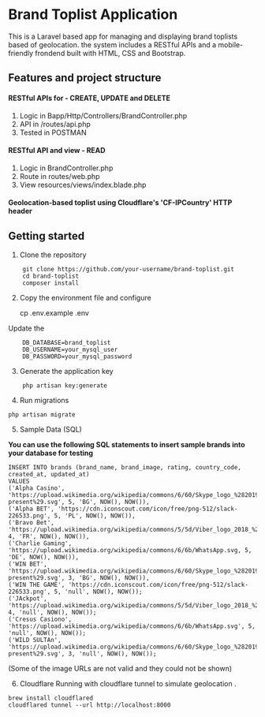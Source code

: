 # Brand Toplist Application

This is a Laravel based app for managing and displaying brand toplists based of geolocation.
the system includes a RESTful APIs and a mobile-friendly frondend built with HTML, CSS and Bootstrap.

## Features and project structure

#### RESTful APIs for - CREATE, UPDATE and DELETE 

1. Logic in Bapp/Http/Controllers/BrandController.php
2. API in /routes/api.php
3. Tested in POSTMAN

#### RESTful API and view - READ

 1. Logic in BrandController.php
 2. Route in routes/web.php
3. View resources/views/index.blade.php

#### Geolocation-based toplist using Cloudflare's 'CF-IPCountry' HTTP header


## Getting started 

1. Clone the repository
```
    git clone https://github.com/your-username/brand-toplist.git
    cd brand-toplist
    composer install
```

 2. Copy the environment file and configure
    
    cp .env.example .env

Update the 
```
    DB_DATABASE=brand_toplist
    DB_USERNAME=your_mysql_user
    DB_PASSWORD=your_mysql_password
```

3. Generate the application key 

```
    php artisan key:generate
```


4. Run migrations 

 ```
 php artisan migrate 
```

5. Sample Data (SQL)

**You can use the following SQL statements to insert sample brands into your database for testing**

```
INSERT INTO brands (brand_name, brand_image, rating, country_code, created_at, updated_at)
VALUES
('Alpha Casino', 'https://upload.wikimedia.org/wikipedia/commons/6/60/Skype_logo_%282019–present%29.svg', 5, 'BG', NOW(), NOW()),
('Alpha BET', 'https://cdn.iconscout.com/icon/free/png-512/slack-226533.png', 5, 'PL', NOW(), NOW()),
('Bravo Bet', 'https://upload.wikimedia.org/wikipedia/commons/5/5d/Viber_logo_2018_%28without_text%29.svg', 4, 'FR', NOW(), NOW()),
('Charlie Gaming', 'https://upload.wikimedia.org/wikipedia/commons/6/6b/WhatsApp.svg, 5, 'DE', NOW(), NOW()),
('WIN BET', 'https://upload.wikimedia.org/wikipedia/commons/6/60/Skype_logo_%282019–present%29.svg', 3, 'BG', NOW(), NOW()),
('WIN THE GAME', 'https://cdn.iconscout.com/icon/free/png-512/slack-226533.png', 5, 'null', NOW(), NOW());
('JAckpot', 'https://upload.wikimedia.org/wikipedia/commons/5/5d/Viber_logo_2018_%28without_text%29.svg', 4, 'null', NOW(), NOW());
('Cresus Casiono', 'https://upload.wikimedia.org/wikipedia/commons/6/6b/WhatsApp.svg', 5, 'null', NOW(), NOW());
('WILD SULTAn', 'https://upload.wikimedia.org/wikipedia/commons/6/60/Skype_logo_%282019–present%29.svg', 3, 'null', NOW(), NOW());
```

(Some of the image URLs are not valid and they could not be shown)

6. Cloudflare 
Running with cloudflare tunnel to simulate geolocation .
```
brew install cloudflared
cloudflared tunnel --url http://localhost:8000
```


